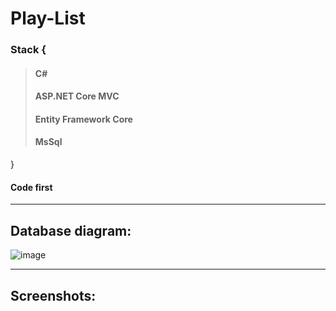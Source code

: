 # Play-List

### Stack {
>#### C#
>#### ASP.NET Core MVC
>#### Entity Framework Core
>#### MsSql
}

#### Code first

---
## Database diagram:

![image](https://user-images.githubusercontent.com/80168982/165243959-39a72355-c5cf-4067-a412-3015f3d04659.png)

---

## Screenshots:

